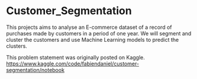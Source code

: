 # Customer_Segmentation
This projects aims to analyse an E-commerce dataset of a record of purchases made by customers in a period of one year. We will segment and cluster the customers and use Machine Learning models to predict the clusters.

This problem statement was originally posted on Kaggle. 
https://www.kaggle.com/code/fabiendaniel/customer-segmentation/notebook
